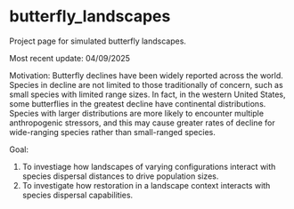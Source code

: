# butterfly_landscapes
Project page for simulated butterfly landscapes.

Most recent update: 04/09/2025

Motivation: Butterfly declines have been widely reported across the world. Species in decline are not limited to those traditionally of concern, such as small species with limited range sizes. In fact, in the western United States, some butterflies in the greatest decline have continental distributions. Species with larger distributions are more likely to encounter multiple anthropogenic stressors, and this may cause greater rates of decline for wide-ranging species rather than small-ranged species.

Goal:
  1) To investiage how landscapes of varying configurations interact with species dispersal distances to drive population sizes.
  2) To investigate how restoration in a landscape context interacts with species dispersal capabilities. 
